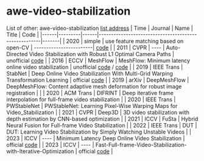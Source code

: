 # awe-video-stabilization

List of other: awe-video-stabilization [list address](https://github.com/yaochih/awesome-video-stabilization)
| Time | Journal | Name | Title | Code |
|------|---------|------|------------------------------------------------------|-------|
| 2020 | simple | use feature matching based on open-CV | ------------------------| [code](https://github.com/krutikabapat/Video-Stabilization-using-OpenCV) |
| 2011 | CVPR | ---- | Auto-Directed Video Stabilization with Robust L1 Optimal Camera Paths | unofficial [code](https://github.com/ishank-juneja/L1-optimal-paths-Stabilization) |
| 2016 | ECCV | MeshFlow | MeshFlow: Minimum latency online video stabilization | unofficial [code](https://github.com/sudheerachary/Mesh-Flow-Video-Stabilization) / [code](https://github.com/how4rd/meshflow) |
| 2019 | IEEE Trans | StabNet |  Deep Online Video Stabilization With Multi-Grid Warping Transformation Learning | official [code](https://github.com/cxjyxxme/deep-online-video-stabilization-deploy) |
| 2019 | arXiv | DeepMeshFlow | DeepMeshFlow: Content adaptive mesh deformation for robust image registration |      |
| 2020 | ACM Trans | DIFRINT | Deep iterative frame interpolation for full-frame video stabilization |
| 2020 | IEEE Trans | PWStableNet | PWStableNet: Learning Pixel-Wise Warping Maps for Video_Stabilization |
| 2021 | CVPR | Deep3D | 3D video stabilization with depth estimation by CNN-based optimization |
| 2021 | ICCV | FuSta | Hybrid Neural Fusion for Full-frame Video Stabilization |
| 2022 | IEEE Trans | DUT | DUT: Learning Video Stabilization by Simply Watching Unstable Videos |
| 2023 | ICCV | ---- | Minimum Latency Deep Online Video Stabilization | official [code](https://github.com/liuzhen03/NNDVS) |
| 2023 | ICCV | ---- | Fast-Full-frame-Video-Stabilization-with-Iterative-Optimization | official [code](https://github.com/zwyking/Fast-Stab) |
